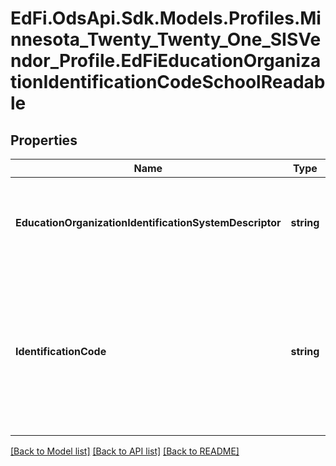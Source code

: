 # EdFi.OdsApi.Sdk.Models.Profiles.Minnesota_Twenty_Twenty_One_SISVendor_Profile.EdFiEducationOrganizationIdentificationCodeSchoolReadable
## Properties

Name | Type | Description | Notes
------------ | ------------- | ------------- | -------------
**EducationOrganizationIdentificationSystemDescriptor** | **string** | The school system, state, or agency assigning the identification code. | 
**IdentificationCode** | **string** | A unique number or alphanumeric code that is assigned to an education organization by a school, school system, state, or other agency or entity. | 

[[Back to Model list]](../README.md#documentation-for-models) [[Back to API list]](../README.md#documentation-for-api-endpoints) [[Back to README]](../README.md)

